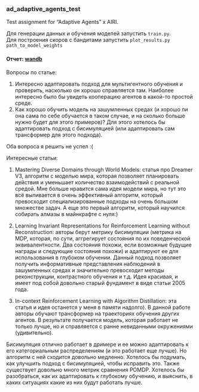 ### ad_adaptive_agents_test
Test assignment for “Adaptive Agents” x AIRI.

Для генерации данных и обучения моделей запустить `train.py`.  
Для построения скоров с бандитами запустить `plot_results.py path_to_model_weights`

#### Отчет: [wandb](https://api.wandb.ai/links/gvolsky/hrfkckt6)

Вопросы по статье:

1. Интересно адаптировать подход для мультигентного обучения и проверить, насколько он хорошо справляется там. Наиболее интересно было бы увидеть кооперацию агентов в какой-то простой среде.
2. Как хорошо обучить модель на зашумленных средах (и хорошо ли она сама по себе обучается в таком случае, и на сколько больше нужно будет для этого примеров)? Для этого хотелось бы адаптировать подход с бисимуляцией (или адаптировать сам трансформер для этого подхода).

Оба вопроса я решить не успел :(

Интересные статьи:
1. Mastering Diverse Domains through World Models: статья про Dreamer V3, алгоритм с моделью мира, которая позволяет планировать действия и уменьшает количество взаимодействий с реальной средой. Мне больше нравится сама идея модели мира, но тут это всё выливается в очень эффективный алгоритм, который превосходит специализированные подходы на очень большом множестве задач. А еще это первый алгоритм, который научился собирать алмазы в майнкрафте с нуля:)

2. Learning Invariant Representations for Reinforcement Learning without Reconstruction: авторы берут метрику бисимуляции (метрика на MDP, которая, по сути, аггрегирует состояния по их поведенческой эквивалентности. Два состояния похожи, если возможные будущие награды и следующие состояния похожи) и адаптируют ее для использования в глубоком обучении. Данный подход позволяет получить информативные представления наблюдений в зашумленных средах и значительно превосходит методы реконструкции, контрастного обучения и т.д. Идея красивая, и имеет под собой довольно старый фундамент в виде статьи 2005 года.

3. In-context Reinforcement Learning with Algorithm Distillation: эта статья и идея останется у меня в памяти надолго). В данной работе авторы обучают трансформер на траекториях обучения других агентов. В результате получается модель, которая работает не только лучше, но и справляется с ранне невиданными окружениями (удивительно).

Бисимуляция отлично работает в дримере и ее можно адаптировать к его категориальным распределениям (и это работает еще лучше). Но алгоритм с ней сходится довольно медленно. Хотелось бы подумать, как улучшить подход с бисимуляцией, чтобы исправить это.
Также существует довольно много метрик сравнения POMDP. Хотелось бы разобраться, как их адаптировать к глубокому обучению, и выяснить, в каких ситуациях какие из них будут работать лучше.
